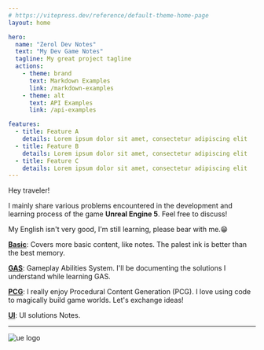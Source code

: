 ```yaml
---
# https://vitepress.dev/reference/default-theme-home-page
layout: home

hero:
  name: "Zerol Dev Notes"
  text: "My Dev Game Notes"
  tagline: My great project tagline
  actions:
    - theme: brand
      text: Markdown Examples
      link: /markdown-examples
    - theme: alt
      text: API Examples
      link: /api-examples

features:
  - title: Feature A
    details: Lorem ipsum dolor sit amet, consectetur adipiscing elit
  - title: Feature B
    details: Lorem ipsum dolor sit amet, consectetur adipiscing elit
  - title: Feature C
    details: Lorem ipsum dolor sit amet, consectetur adipiscing elit
---
```


Hey traveler!

I mainly share various problems encountered in the development and learning process of the game **Unreal Engine 5**. Feel free to discuss!

My English isn't very good, I'm still learning, please bear with me.😁


**[Basic](./Basic/00.md)**: Covers more basic content, like notes. The palest ink is better than the best memory.

**[GAS](./GAS/00.md)**: Gameplay Abilities System. I'll be documenting the solutions I understand while learning GAS.

**[PCG](./PCG/00.md)**: I really enjoy Procedural Content Generation (PCG). I love using code to magically build game worlds. Let's exchange ideas!

**[UI](./UI/00.md)**:  UI solutions Notes.


---
![ue logo](assets/images/index_image.png)